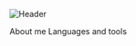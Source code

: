 ![Header]([https://github.com/iriski-ki/Kris/blob/main/1.gif](https://i.pinimg.com/originals/7d/07/a2/7d07a255678962d30d8717dcf5dbd266.gif))

About me 
Languages and tools

